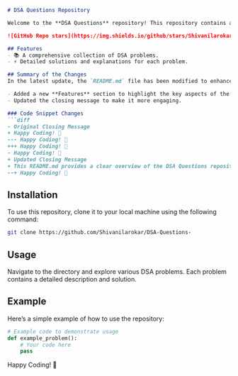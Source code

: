 ```markdown
# DSA Questions Repository

Welcome to the **DSA Questions** repository! This repository contains a collection of Data Structures and Algorithms (DSA) problems designed to help you enhance your coding skills.

![GitHub Repo stars](https://img.shields.io/github/stars/Shivanilarokar/DSA-Questions-) ![GitHub forks](https://img.shields.io/github/forks/Shivanilarokar/DSA-Questions-) ![GitHub issues](https://img.shields.io/github/issues/Shivanilarokar/DSA-Questions-)

## Features
- 📚 A comprehensive collection of DSA problems.
- ⚡ Detailed solutions and explanations for each problem.

## Summary of the Changes
In the latest update, the `README.md` file has been modified to enhance clarity and improve formatting. Here are the key changes made:

- Added a new **Features** section to highlight the key aspects of the repository.
- Updated the closing message to make it more engaging.

### Code Snippet Changes
```diff
- Original Closing Message
+ Happy Coding! 🎉
--- Happy Coding! 🎉
+++ Happy Coding! 🚀
- Happy Coding! 🎉
+ Updated Closing Message
+ This README.md provides a clear overview of the DSA Questions repository, highlights its features, and summarizes the recent changes made to the documentation.
--+ Happy Coding! 🚀
```

## Installation
To use this repository, clone it to your local machine using the following command:

```bash
git clone https://github.com/Shivanilarokar/DSA-Questions-
```

## Usage
Navigate to the directory and explore various DSA problems. Each problem contains a detailed description and solution.

## Example
Here’s a simple example of how to use the repository:

```python
# Example code to demonstrate usage
def example_problem():
    # Your code here
    pass
```

Happy Coding! 🎉
```